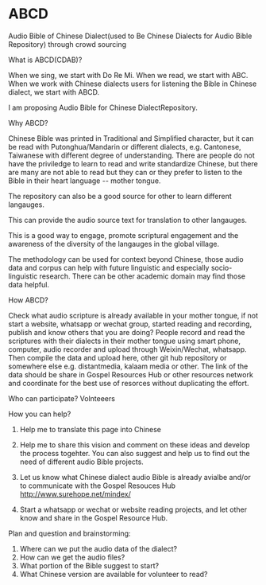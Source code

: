 # ABCD
Audio Bible of Chinese Dialect(used to Be Chinese Dialects for Audio Bible Repository) through crowd sourcing 

What is ABCD(CDAB)?

When we sing, we start with Do Re Mi. When we read, we start with ABC. When we work with Chinese dialects users for listening the Bible in Chinese dialect, we start with ABCD.


I am proposing Audio Bible for Chinese DialectRepository.


Why ABCD?

Chinese Bible was printed in Traditional and Simplified character, but it can be read with Putonghua/Mandarin or different dialects, e.g. Cantonese, Taiwanese with different degree of understanding.
There are people do not have the priviledge to learn to read and write standardize Chinese, but there are many are not able to read but they can or they prefer to listen to the Bible in their heart language -- mother tongue.

The repository can also be a good source for other to learn different langauges.

This can provide the audio source text for translation to other langauges.

This is a good way to engage, promote scriptural engagement and the awareness of the diversity of the langauges in the global village.

The methodology can be used for context beyond Chinese, those audio data and corpus can help with future linguistic and especially socio-linguistic research. There can be other academic domain may find those data helpful.

How ABCD?

Check what audio scripture is already available in your mother tongue, if not start a website, whatsapp or wechat group, started reading and recording, publish and know others that you are doing?
People record and read the scriptures with their dialects in their mother tongue using smart phone, computer, audio recorder and upload through Weixin/Wechat, whatsapp. Then compile the data and upload here, other git hub repository or somewhere else e.g. distantmedia, kalaam media or other.
The link of the data should be share in Gospel Resources Hub or other resources network and coordinate for the best use of resorces without duplicating the effort.


Who can participate?
Volnteeers


How you can help?
1. Help me to translate this page into Chinese

2. Help me to share this vision and comment on these ideas and develop the process togehter. You can also suggest and help us to find out the need of different audio Bible projects. 

3. Let us know what Chinese dialect audio Bible is already avialbe and/or to communicate with the Gospel Resouces Hub
http://www.surehope.net/mindex/

4. Start a whatsapp or wechat or website reading projects, and let other know and share in the Gospel Resource Hub.


Plan and question and brainstorming:

1. Where can we put the audio data of the dialect?
2. How can we get the audio files?
3. What portion of the Bible suggest to start?
4. What Chinese version are available for volunteer to read?

